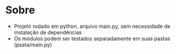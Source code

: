 # Sobre

- Projeto rodado em python, arquivo main.py, sem necessidade de instalação de dependências
- Os módulos podem ser testados separadamente em suas pastas (psata/main.py)

